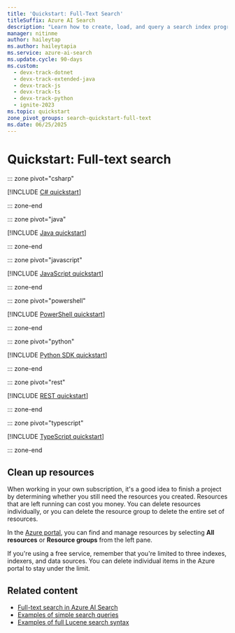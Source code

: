 ```yaml
---
title: 'Quickstart: Full-Text Search'
titleSuffix: Azure AI Search
description: "Learn how to create, load, and query a search index programmatically."
manager: nitinme
author: haileytap
ms.author: haileytapia
ms.service: azure-ai-search
ms.update.cycle: 90-days
ms.custom:
  - devx-track-dotnet
  - devx-track-extended-java
  - devx-track-js
  - devx-track-ts
  - devx-track-python
  - ignite-2023
ms.topic: quickstart
zone_pivot_groups: search-quickstart-full-text
ms.date: 06/25/2025
---
```


# Quickstart: Full-text search

::: zone pivot="csharp"

[!INCLUDE [C# quickstart](includes/quickstarts/full-text-csharp.md)]

::: zone-end

::: zone pivot="java"

[!INCLUDE [Java quickstart](includes/quickstarts/full-text-java.md)]

::: zone-end

::: zone pivot="javascript"

[!INCLUDE [JavaScript quickstart](includes/quickstarts/full-text-javascript.md)]

::: zone-end

::: zone pivot="powershell"

[!INCLUDE [PowerShell quickstart](includes/quickstarts/full-text-powershell.md)]

::: zone-end

::: zone pivot="python"

[!INCLUDE [Python SDK quickstart](includes/quickstarts/full-text-python.md)]

::: zone-end

::: zone pivot="rest"

[!INCLUDE [REST quickstart](includes/quickstarts/full-text-rest.md)]

::: zone-end

::: zone pivot="typescript"

[!INCLUDE [TypeScript quickstart](includes/quickstarts/full-text-typescript.md)]

::: zone-end

## Clean up resources

When working in your own subscription, it's a good idea to finish a project by determining whether you still need the resources you created. Resources that are left running can cost you money. You can delete resources individually, or you can delete the resource group to delete the entire set of resources.

In the [Azure portal](https://portal.azure.com/), you can find and manage resources by selecting **All resources** or **Resource groups** from the left pane.

If you're using a free service, remember that you're limited to three indexes, indexers, and data sources. You can delete individual items in the Azure portal to stay under the limit.

## Related content

+ [Full-text search in Azure AI Search](search-lucene-query-architecture.md)
+ [Examples of simple search queries](search-query-simple-examples.md)
+ [Examples of full Lucene search syntax](search-query-lucene-examples.md)
